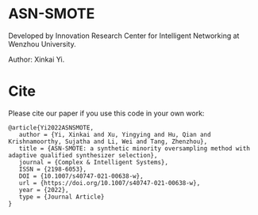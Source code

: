 # ASN-SMOTE
Developed by Innovation Research Center for Intelligent Networking at Wenzhou University.

Author: Xinkai Yi.
# Cite
Please cite our paper if you use this code in your own work:
```
@article{Yi2022ASNSMOTE,
   author = {Yi, Xinkai and Xu, Yingying and Hu, Qian and Krishnamoorthy, Sujatha and Li, Wei and Tang, Zhenzhou},
   title = {ASN-SMOTE: a synthetic minority oversampling method with adaptive qualified synthesizer selection},
   journal = {Complex & Intelligent Systems},
   ISSN = {2198-6053},
   DOI = {10.1007/s40747-021-00638-w},
   url = {https://doi.org/10.1007/s40747-021-00638-w},
   year = {2022},
   type = {Journal Article}
}
```
